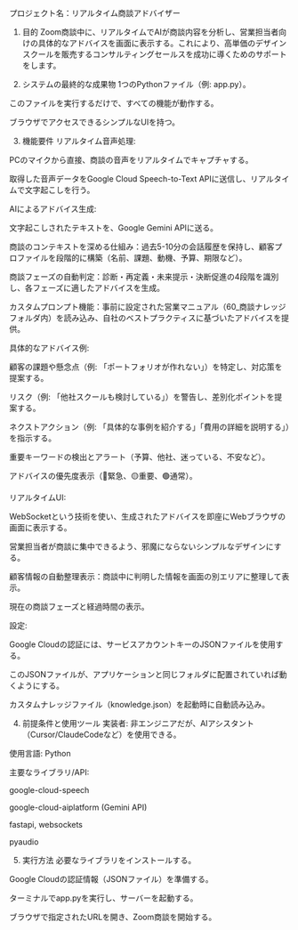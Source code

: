 プロジェクト名：リアルタイム商談アドバイザー
1. 目的
Zoom商談中に、リアルタイムでAIが商談内容を分析し、営業担当者向けの具体的なアドバイスを画面に表示する。これにより、高単価のデザインスクールを販売するコンサルティングセールスを成功に導くためのサポートをします。

2. システムの最終的な成果物
1つのPythonファイル（例: app.py）。

このファイルを実行するだけで、すべての機能が動作する。

ブラウザでアクセスできるシンプルなUIを持つ。

3. 機能要件
リアルタイム音声処理:

PCのマイクから直接、商談の音声をリアルタイムでキャプチャする。

取得した音声データをGoogle Cloud Speech-to-Text APIに送信し、リアルタイムで文字起こしを行う。

AIによるアドバイス生成:

文字起こしされたテキストを、Google Gemini APIに送る。

商談のコンテキストを深める仕組み：過去5-10分の会話履歴を保持し、顧客プロファイルを段階的に構築（名前、課題、動機、予算、期限など）。

商談フェーズの自動判定：診断・再定義・未来提示・決断促進の4段階を識別し、各フェーズに適したアドバイスを生成。

カスタムプロンプト機能：事前に設定された営業マニュアル（60_商談ナレッジフォルダ内）を読み込み、自社のベストプラクティスに基づいたアドバイスを提供。

具体的なアドバイス例:

顧客の課題や懸念点（例: 「ポートフォリオが作れない」）を特定し、対応策を提案する。

リスク（例: 「他社スクールも検討している」）を警告し、差別化ポイントを提案する。

ネクストアクション（例: 「具体的な事例を紹介する」「費用の詳細を説明する」）を指示する。

重要キーワードの検出とアラート（予算、他社、迷っている、不安など）。

アドバイスの優先度表示（🔴緊急、🟡重要、🟢通常）。

リアルタイムUI:

WebSocketという技術を使い、生成されたアドバイスを即座にWebブラウザの画面に表示する。

営業担当者が商談に集中できるよう、邪魔にならないシンプルなデザインにする。

顧客情報の自動整理表示：商談中に判明した情報を画面の別エリアに整理して表示。

現在の商談フェーズと経過時間の表示。

設定:

Google Cloudの認証には、サービスアカウントキーのJSONファイルを使用する。

このJSONファイルが、アプリケーションと同じフォルダに配置されていれば動くようにする。

カスタムナレッジファイル（knowledge.json）を起動時に自動読み込み。

4. 前提条件と使用ツール
実装者: 非エンジニアだが、AIアシスタント（Cursor/ClaudeCodeなど）を使用できる。

使用言語: Python

主要なライブラリ/API:

google-cloud-speech

google-cloud-aiplatform (Gemini API)

fastapi, websockets

pyaudio

5. 実行方法
必要なライブラリをインストールする。

Google Cloudの認証情報（JSONファイル）を準備する。

ターミナルでapp.pyを実行し、サーバーを起動する。

ブラウザで指定されたURLを開き、Zoom商談を開始する。